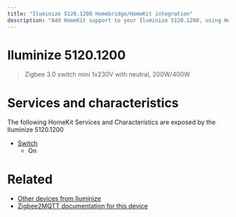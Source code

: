```yaml
---
title: "Iluminize 5120.1200 Homebridge/HomeKit integration"
description: "Add HomeKit support to your Iluminize 5120.1200, using Homebridge, Zigbee2MQTT and homebridge-z2m."
---
```

<!---
This file has been GENERATED using src/docgen/docgen.ts
DO NOT EDIT THIS FILE MANUALLY!
-->
# Iluminize 5120.1200
> Zigbee 3.0 switch mini 1x230V with neutral, 200W/400W


# Services and characteristics
The following HomeKit Services and Characteristics are exposed by
the Iluminize 5120.1200

* [Switch](../../switch.md)
  * On


# Related
* [Other devices from Iluminize](../index.md#iluminize)
* [Zigbee2MQTT documentation for this device](https://www.zigbee2mqtt.io/devices/5120.1200.html)